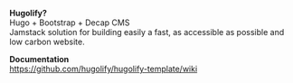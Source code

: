 **Hugolify?**\
Hugo + Bootstrap + Decap CMS\
Jamstack solution for building easily a fast, as accessible as possible and low carbon website.


**Documentation**\
https://github.com/hugolify/hugolify-template/wiki
